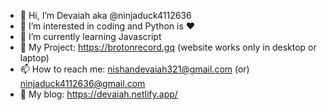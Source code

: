 - 👋 Hi, I’m Devaiah aka @ninjaduck4112636
- 👀 I’m interested in coding and Python is :heart:
- 🌱 I’m currently learning Javascript
- 💞️ My Project: https://brotonrecord.gq (website works only in desktop or laptop)
- 📫 How to reach me: nishandevaiah321@gmail.com (or) ninjaduck4112636@gmail.com
- 🐼 My blog: https://devaiah.netlify.app/

<!---
ninjaduck4112636/ninjaduck4112636 is a ✨ special ✨ repository because its `README.md` (this file) appears on your GitHub profile.
You can click the Preview link to take a look at your changes.
--->
